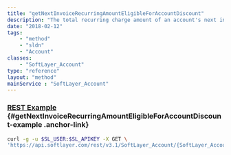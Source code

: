 ```yaml
---
title: "getNextInvoiceRecurringAmountEligibleForAccountDiscount"
description: "The total recurring charge amount of an account's next invoice eligible for account discount measured in US Dollars ($USD), assuming no changes or charges occur between now and time of billing."
date: "2018-02-12"
tags:
    - "method"
    - "sldn"
    - "Account"
classes:
    - "SoftLayer_Account"
type: "reference"
layout: "method"
mainService : "SoftLayer_Account"
---
```


### [REST Example](#getNextInvoiceRecurringAmountEligibleForAccountDiscount-example) <a href="/article/rest/"><i class="fas fa-question"></i></a> {#getNextInvoiceRecurringAmountEligibleForAccountDiscount-example .anchor-link} 
```bash
curl -g -u $SL_USER:$SL_APIKEY -X GET \
'https://api.softlayer.com/rest/v3.1/SoftLayer_Account/{SoftLayer_AccountID}/getNextInvoiceRecurringAmountEligibleForAccountDiscount'
```
